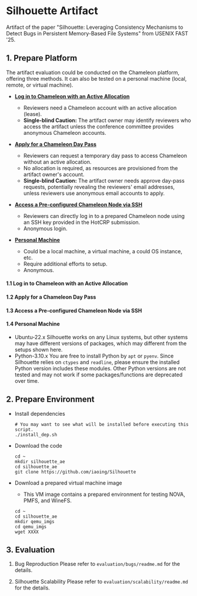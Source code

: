 # Silhouette Artifact

Artifact of the paper "Silhouette: Leveraging Consistency Mechanisms to Detect Bugs in Persistent Memory-Based File Systems" from USENIX FAST '25.

## 1. Prepare Platform

The artifact evaluation could be conducted on the Chameleon platform, offering three methods. It can also be tested on a personal machine (local, remote, or virtual machine).

- **[Log in to Chameleon with an Active Allocation](#log-in-to-chameleon-with-an-active-allocation)**
    - Reviewers need a Chameleon account with an active allocation (lease).
    - **Single-blind Caution:** The artifact owner may identify reviewers who access the artifact unless the conference committee provides anonymous Chameleon accounts.

- **[Apply for a Chameleon Day Pass](#apply-for-a-chameleon-day-pass)**
    - Reviewers can request a temporary day pass to access Chameleon without an active allocation.
    - No allocation is required, as resources are provisioned from the artifact owner's account.
    - **Single-blind Caution:** The artifact owner needs approve day-pass requests, potentially revealing the reviewers' email addresses, unless reviewers use anonymous email accounts to apply.

- **[Access a Pre-configured Chameleon Node via SSH](#access-a-pre-configured-chameleon-node-via-ssh)**
    - Reviewers can directly log in to a prepared Chameleon node using an SSH key provided in the HotCRP submission.
    - Anonymous login.

- **[Personal Machine](#personal-machine)**
    - Could be a local machine, a virtual machine, a could OS instance, etc.
    - Require additional efforts to setup.
    - Anonymous.

#### 1.1 Log in to Chameleon with an Active Allocation

#### 1.2 Apply for a Chameleon Day Pass

#### 1.3 Access a Pre-configured Chameleon Node via SSH

#### 1.4 Personal Machine

- Ubuntu-22.x
    Silhouette works on any Linux systems, but other systems may have different versions of packages, which may different from the setups shown here.
- Python-3.10.x
    You are free to install Python by `apt` or `pyenv`. Since Silhouette relies on `ctypes` and `readline`, please ensure the installed Python version includes these modules. Other Python versions are not tested and may not work if some packages/functions are deprecated over time.

## 2. Prepare Environment

- Install dependencies
    ```shell
    # You may want to see what will be installed before executing this script.
    ./install_dep.sh
    ```

- Download the code
    ```shell
    cd ~
    mkdir silhouette_ae
    cd silhouette_ae
    git clone https://github.com/iaoing/Silhouette
    ```

- Download a prepared virtual machine image
    - This VM image contains a prepared environment for testing NOVA, PMFS, and WineFS.
    ```shell
    cd ~
    cd silhouette_ae
    mkdir qemu_imgs
    cd qemu_imgs
    wget XXXX
    ```

## 3. Evaluation

1. Bug Reproduction
  Please refer to `evaluation/bugs/readme.md` for the details.

2. Silhouette Scalability
  Please refer to `evaluation/scalability/readme.md` for the details.
